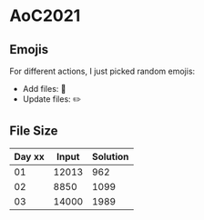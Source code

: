 # AoC2021

## Emojis

For different actions, I just picked random emojis:

- Add files: 🍱
- Update files: ✏️

## File Size

|Day xx|Input|Solution|
|------|-----|--------|
|01|12013|962|
|02|8850|1099|
|03|14000|1989|